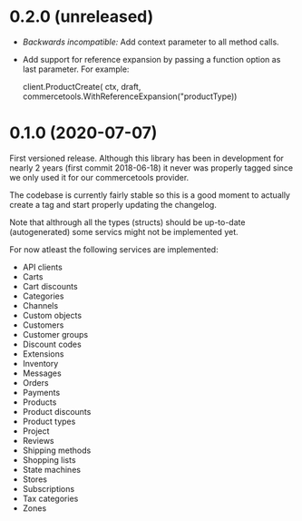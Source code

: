 0.2.0 (unreleased)
==================
 - *Backwards incompatible:* Add context parameter to all method calls.
 - Add support for reference expansion by passing a function option as last
   parameter. For example:

      client.ProductCreate(
         ctx, draft, commercetools.WithReferenceExpansion("productType))


0.1.0 (2020-07-07)
==================
First versioned release. Although this library has been in development for
nearly 2 years (first commit 2018-06-18) it never was properly tagged since we
only used it for our commercetools provider.

The codebase is currently fairly stable so this is a good moment to actually
create a tag and start properly updating the changelog.

Note that althrough all the types (structs) should be up-to-date (autogenerated)
some servics might not be implemented yet.

For now atleast the following services are implemented:
   - API clients
   - Carts
   - Cart discounts
   - Categories
   - Channels
   - Custom objects
   - Customers
   - Customer groups
   - Discount codes
   - Extensions
   - Inventory
   - Messages
   - Orders
   - Payments
   - Products
   - Product discounts
   - Product types
   - Project
   - Reviews
   - Shipping methods
   - Shopping lists
   - State machines
   - Stores
   - Subscriptions
   - Tax categories
   - Zones
